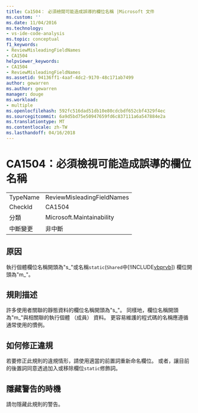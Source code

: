 ```yaml
---
title: Ca1504： 必須檢閱可能造成誤導的欄位名稱 |Microsoft 文件
ms.custom: ''
ms.date: 11/04/2016
ms.technology:
- vs-ide-code-analysis
ms.topic: conceptual
f1_keywords:
- ReviewMisleadingFieldNames
- CA1504
helpviewer_keywords:
- CA1504
- ReviewMisleadingFieldNames
ms.assetid: 94136ff1-4aaf-4dc2-9170-48c171ab7499
author: gewarren
ms.author: gewarren
manager: douge
ms.workload:
- multiple
ms.openlocfilehash: 592fc516dad51db10e80cdcbdf652cbf4329f4ec
ms.sourcegitcommit: 6a9d5bd75e50947659fd6c837111a6a547884e2a
ms.translationtype: MT
ms.contentlocale: zh-TW
ms.lasthandoff: 04/16/2018
---
```

# <a name="ca1504-review-misleading-field-names"></a>CA1504：必須檢視可能造成誤導的欄位名稱
|||  
|-|-|  
|TypeName|ReviewMisleadingFieldNames|  
|CheckId|CA1504|  
|分類|Microsoft.Maintainability|  
|中斷變更|非中斷|  
  
## <a name="cause"></a>原因  
 執行個體欄位名稱開頭為"s_"或名稱`static`(`Shared`中[!INCLUDE[vbprvb](../code-quality/includes/vbprvb_md.md)]) 欄位開頭為"m_"。  
  
## <a name="rule-description"></a>規則描述  
 許多使用者關聯的靜態資料的欄位名稱開頭為"s_"。 同樣地，欄位名稱開頭為"m_"與相關聯的執行個體 （成員） 資料。 更容易維護的程式碼的名稱應遵循通常使用的慣例。  
  
## <a name="how-to-fix-violations"></a>如何修正違規  
 若要修正此規則的違規情形，請使用適當的前置詞重新命名欄位。 或者，讓目前的後置詞同意透過加入或移除欄位`static`修飾詞。  
  
## <a name="when-to-suppress-warnings"></a>隱藏警告的時機  
 請勿隱藏此規則的警告。